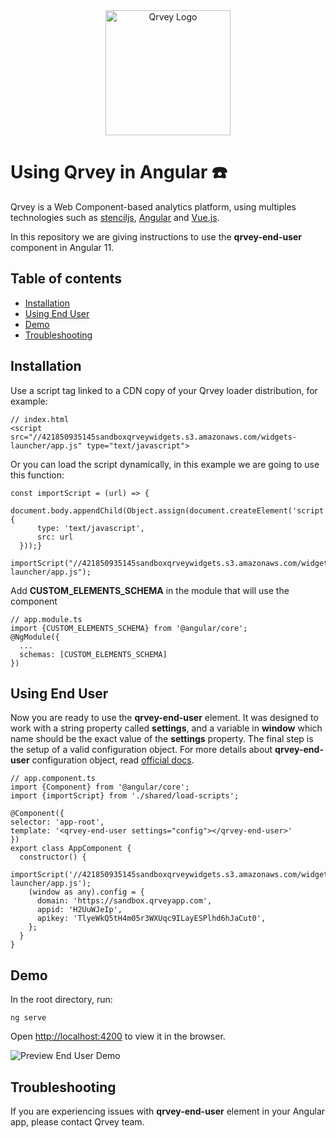 <div align="center">
	<img alt="Qrvey Logo" src="https://s3.amazonaws.com/cdn.qrvey.com/images/qrvey-logo.svg" width="200" />
</div>

# Using Qrvey in Angular :phone:

Qrvey is a Web Component-based analytics platform, using multiples technologies such as [stenciljs](https://github.com/ionic-team/stencil), [Angular](https://github.com/angular/angular) and [Vue.js](https://github.com/vuejs/vue).

In this repository we are giving instructions to use the **qrvey-end-user** component in Angular 11.

## Table of contents

* [Installation](#installation)
* [Using End User](#using-end-user)
* [Demo](#demo)
* [Troubleshooting](#troubleshooting)

## Installation

Use a script tag linked to a CDN copy of your Qrvey loader distribution, for example:

    // index.html
    <script src="//421850935145sandboxqrveywidgets.s3.amazonaws.com/widgets-launcher/app.js" type="text/javascript">

Or you can load the script dynamically, in this example we are going to use this function:

	const importScript = (url) => {  
      document.body.appendChild(Object.assign(document.createElement('script'), {  
	      type: 'text/javascript',  
	      src: url  
      }));}
	
	importScript("//421850935145sandboxqrveywidgets.s3.amazonaws.com/widgets-launcher/app.js");

Add **CUSTOM_ELEMENTS_SCHEMA** in the module that will use the component

    // app.module.ts
    import {CUSTOM_ELEMENTS_SCHEMA} from '@angular/core';
    @NgModule({
      ...
      schemas: [CUSTOM_ELEMENTS_SCHEMA]
    })

## Using End User

Now you are ready to use the **qrvey-end-user** element. It was designed to work with a string property called **settings**, and a variable in **window** which name should be the exact value of the **settings** property.
The final step is the setup of a valid configuration object. For more details about **qrvey-end-user** configuration object, read [official docs](https://partners.qrvey.com/documentation/).

    // app.component.ts
    import {Component} from '@angular/core';
    import {importScript} from './shared/load-scripts';
    
    @Component({
    selector: 'app-root',
    template: '<qrvey-end-user settings="config"></qrvey-end-user>'
    })
    export class AppComponent {
      constructor() {
        importScript('//421850935145sandboxqrveywidgets.s3.amazonaws.com/widgets-launcher/app.js');
        (window as any).config = {
          domain: 'https://sandbox.qrveyapp.com',
          appid: 'H2UuWJeIp',
          apikey: 'TlyeWkQ5tH4m05r3WXUqc9ILayESPlhd6hJaCut0',
        };
      }
    }

## Demo

In the root directory, run:

    ng serve

Open [http://localhost:4200](http://localhost:4200) to view it in the browser.

![Preview End User Demo](https://s3.amazonaws.com/cdn.qrvey.com/images/preview-end-user.png)

## Troubleshooting
If you are experiencing issues with **qrvey-end-user** element in your Angular app, please contact Qrvey team.
